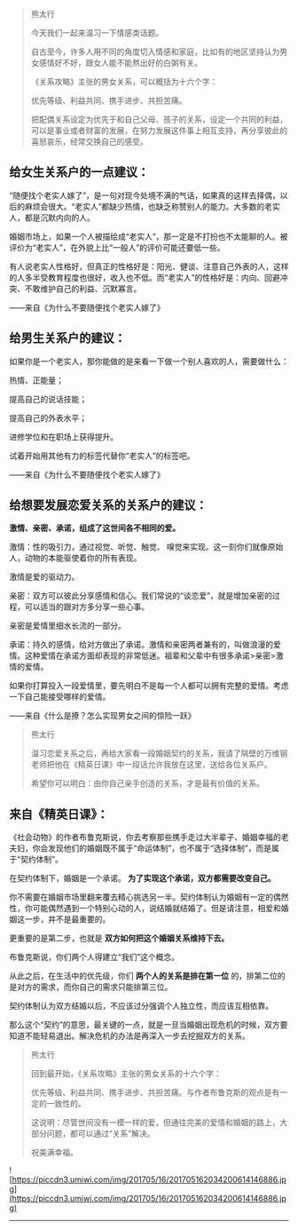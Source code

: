 > 熊太行
> 
> 今天我们一起来温习一下情感类话题。
> 
> 自古至今，许多人用不同的角度切入情感和家庭，比如有的地区坚持认为男女感情好不好，跟女人能不能熬出好的白粥有关。
> 
> 《关系攻略》主张的男女关系，可以概括为十六个字：
> 
> 优先等级、利益共同、携手进步、共担苦痛。
> 
> 把配偶关系设定为优先于和自己父母、孩子的关系，设定一个共同的利益，可以是事业或者财富的发展，在努力发展这件事上相互支持，再分享彼此的喜怒哀乐，经常交换自己的感受。

## 给女生关系户的一点建议：

“随便找个老实人嫁了”，是一句对现今处境不满的气话，如果真的这样去择偶，以后的麻烦会很大。“老实人”都缺少热情，也缺乏称赞别人的能力。大多数的老实人，都是沉默内向的人。

婚姻市场上，如果一个人被描绘成“老实人”，那一定是不打扮也不太能聊的人。被评价为“老实人”，在外貌上比“一般人”的评价可能还要低一些。

有人说老实人性格好，但真正的性格好是：阳光、健谈、注意自己外表的人，这样的人多半受教育程度也很好，收入也不低。而“老实人”的性格好是：内向、回避冲突、不敢维护自己的利益、沉默寡言。

——来自《为什么不要随便找个老实人嫁了》

## 给男生关系户的建议：

如果你是一个老实人，那你能做的是来看一下做一个别人喜欢的人，需要做什么：

热情、正能量；

提高自己的说话技能；

提高自己的外表水平；

进修学位和在职场上获得提升。

试着开始用其他有力的标签代替你“老实人”的标签吧。

——来自《为什么不要随便找个老实人嫁了》

## 给想要发展恋爱关系的关系户的建议：

 **激情、亲密、承诺，组成了这世间各不相同的爱。**

激情：性的吸引力，通过视觉、听觉、触觉、 嗅觉来实现。这一刻你们就像原始人，动物的本能驱使着你的所有表现。

激情是爱的驱动力。

亲密：双方可以彼此分享感情和信心。我们常说的“谈恋爱”，就是增加亲密的过程，可以适当的跟对方多分享一些心事。

亲密是爱情里细水长流的一部分。

承诺：持久的感情，给对方做出了承诺。激情和亲密两者兼有的，叫做浪漫的爱情。这种爱情在承诺方面却表现的非常低迷。祖辈和父辈中有很多承诺>亲密>激情的爱情。

如果你打算投入一段爱情里，要先明白不是每一个人都可以拥有完整的爱情。考虑一下自己能接受哪样的爱情。

——来自《什么是撩？怎么实现男女之间的惊险一跃》

> 熊太行
> 
> 温习恋爱关系之后，再给大家看一段婚姻契约的关系，我请了隔壁的万维钢老师把他在《精英日课》中一段话允许我放在这里，送给各位关系户。
> 
> 希望你可以明白：由你自己亲手创造的关系，才是最有价值的关系。

## 来自《精英日课》：

《社会动物》的作者布鲁克斯说，你去考察那些携手走过大半辈子、婚姻幸福的老夫妇，你会发现他们的婚姻既不属于“命运体制”，也不属于“选择体制”，而是属于“契约体制”。

在契约体制下，婚姻是一个承诺。 **为了实现这个承诺，双方都需要改变自己。**

你不需要在婚姻市场里翻来覆去精心挑选另一半。契约体制认为婚姻有一定的偶然性，你可能偶然遇到一个特别心动的人，说结婚就结婚了。但是请注意，相爱和婚姻这一步，并不是最重要的。

更重要的是第二步，也就是 **双方如何把这个婚姻关系维持下去。**

布鲁克斯说，你们两个人得建立“我们”这个概念。

从此之后，在生活中的优先级，你们 **两个人的关系是排在第一位** 的，排第二位的是对方的需求，而你自己的需求只能排第三位。

契约体制认为双方结婚以后，不应该过分强调个人独立性，而应该互相依靠。

那么这个“契约”的意思，最关键的一点，就是一旦当婚姻出现危机的时候，双方要知道不能轻易退出。解决危机的办法是再深入一步去挖掘双方的关系。

> 熊太行
> 
> 回到最开始，《关系攻略》主张的男女关系的十六个字：
> 
> 
> 
> 优先等级、利益共同、携手进步、共担苦痛。与作者布鲁克斯的观点是有一定的一致性的。
> 
> 这说明：尽管世间没有一模一样的爱，但通往完美的爱情和婚姻的路上，大部分问题，都可以通过“关系”解决。
> 
> 祝美满幸福。

![https://piccdn3.umiwi.com/img/201705/16/201705162034200614146886.jpg](https://piccdn3.umiwi.com/img/201705/16/201705162034200614146886.jpg)

---
